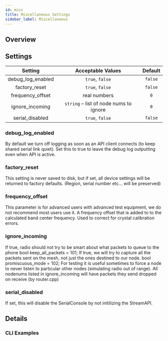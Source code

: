 ```yaml
---
id: misc
title: Miscellaneous Settings
sidebar_label: Miscellaneous
---
```


## Overview



## Settings

| Setting | Acceptable Values | Default |
| :-----: | :---------------: | :-----: |
| debug_log_enabled | `true`, `false` | `false` |
| factory_reset | `true`, `false` | `false` |
| frequency_offset | real numbers | `0` |
| ignore_incoming | `string` – list of node nums to ignore | `0` |
| serial_disabled | `true`, `false` | `false` |

### debug_log_enabled

By default we turn off logging as soon as an API client connects (to keep shared serial link quiet). Set this to true to leave the debug log outputting even when API is active.

### factory_reset

This setting is never saved to disk, but if set, all device settings will be returned to factory defaults. (Region, serial number etc... will be preserved)

### frequency_offset

This parameter is for advanced users with advanced test equipment, we do not recommend most users use it. A frequency offset that is added to to the calculated band center frequency. Used to correct for crystal calibration errors.

### ignore_incoming

If true, radio should not try to be smart about what packets to queue to the phone bool keep_all_packets = 101; If true, we will try to capture all the packets sent on the mesh, not just the ones destined to our node. bool promiscuous_mode = 102; For testing it is useful sometimes to force a node to never listen to particular other nodes (simulating radio out of range). All nodenums listed in ignore_incoming will have packets they send dropped on receive (by router.cpp)

### serial_disabled

If set, this will disable the SerialConsole by not initilizing the StreamAPI.

## Details

<!--- TODO --->

### CLI Examples

<!--- TODO --->
